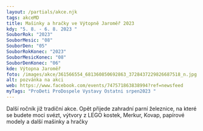 ```yaml
---
layout: /partials/akce.njk
tags: akceMD
title: Mašinky a hračky ve Výtopně Jaroměř 2023
kdy: "5. 8. - 6. 8. 2023 "
SouborRok: "2023"
SouborMesic: "08"
SouborDen: "05"
SouborRokKonec: "2023"
SouborMesicKonec: "08"
SouborDenKonec: "06"
kde: Výtopna Jaroměř
foto: /images/akce/361566554_681360850692863_3728437229826687518_n.jpg
alt: pozvánka na akci
web: https://www.facebook.com/events/747571863838994?ref=newsfeed
myTags: "ProDeti ProDospele Vystavy Ostatni srpen2023 "
---
```

<!--StartFragment-->

Další ročník již tradiční akce. Opět přijede zahradní parní železnice, na které se budete moci svézt, výtvory z LEGO kostek, Merkur, Kovap, papírové modely a další mašinky a hračky

<!--EndFragment-->
